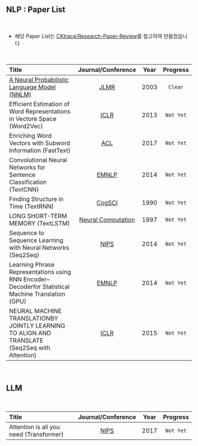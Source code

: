 ## NLP : Paper List

<br>


- 해당 Paper List는 [CKtrace/Research-Paper-Review](https://github.com/CKtrace/Research-Paper-Review/tree/main)를 참고하여 만들었습니다


<br>

|Title|Journal/Conference|Year|Progress|
|:---|:---:|:---:|:---:|
|[A Neural Probabilistic Language Model (NNLM)](NNLM)|[JLMR](https://papers.nips.cc/paper_files/paper/2000/file/728f206c2a01bf572b5940d7d9a8fa4c-Paper.pdf)|2003|`Clear`|
|Efficient Estimation of Word Representations in Vectore Space (Word2Vec)|[ICLR](https://arxiv.org/pdf/1301.3781)|2013|`Not Yet`|
|Enriching Word Vectors with Subword Information (FastText)|[ACL](https://arxiv.org/pdf/1607.01759)|2017|`Not Yet`|
|Convolutional Neural Networks for Sentence Classification (TextCNN)|[EMNLP](https://aclanthology.org/D14-1181.pdf)|2014|`Not Yet`|
|Finding Structure in Time (TextRNN)|[CogSCI](https://onlinelibrary.wiley.com/doi/epdf/10.1207/s15516709cog1402_1)|1990|`Not Yet`|
|LONG SHORT-TERM MEMORY (TextLSTM)|[Neural Computation](https://www.bioinf.jku.at/publications/older/2604.pdf)|1997|`Not Yet`|
|Sequence to Sequence Learning with Neural Networks (Seq2Seq)|[NIPS](https://proceedings.neurips.cc/paper_files/paper/2014/file/a14ac55a4f27472c5d894ec1c3c743d2-Paper.pdf)|2014|`Not Yet`|
|Learning Phrase Representations using RNN Encoder–Decoderfor Statistical Machine Translation (GPU)|[EMNLP](https://arxiv.org/pdf/1406.1078)|2014|`Not Yet`|
|NEURAL MACHINE TRANSLATIONBY JOINTLY LEARNING TO ALIGN AND TRANSLATE (Seq2Seq with Attention)|[ICLR](https://arxiv.org/pdf/1409.0473)|2015|`Not Yet`|

<br>

## LLM

<br>

|Title|Journal/Conference|Year|Progress|
|:---|:---:|:---:|:---:|
|Attention is all you need (Transformer)|[NIPS](https://proceedings.neurips.cc/paper_files/paper/2017/file/3f5ee243547dee91fbd053c1c4a845aa-Paper.pdf)|2017|`Not Yet`|
